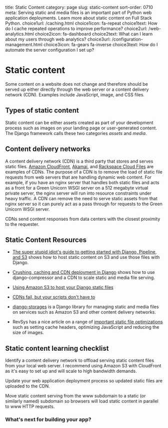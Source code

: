 title: Static Content
category: page
slug: static-content
sort-order: 0710
meta: Serving static and media files is an important part of Python web application deployments. Learn more about static content on Full Stack Python.
choice1url: /caching.html
choice1icon: fa-repeat
choice1text: How do I cache repeated operations to improve performance?
choice2url: /web-analytics.html
choice2icon: fa-dashboard
choice2text: What can I learn about my users through web analytics?
choice3url: /configuration-management.html
choice3icon: fa-gears fa-inverse
choice3text: How do I automate the server configuration I set up?


# Static content
Some content on a website does not change and therefore should be served
up either directly through the web server or a content delivery network (CDN).
Examples include JavaScript, image, and CSS files.


## Types of static content
Static content can be either assets created as part of your development
process such as images on your landing page or user-generated content. The 
Django framework calls these two categories *assets* and *media*.


## Content delivery networks
A content delivery network (CDN) is a third party that stores and serves 
static files. [Amazon CloudFront](http://aws.amazon.com/cloudfront/),
[Akamai](http://www.akamai.com/), and 
[Rackspace Cloud Files](http://www.rackspace.com/cloud/public/files/) 
are examples of CDNs. The purpose of a CDN is to remove the load of static
file requests from web servers that are handling dynamic web content. For
example, if you have an nginx server that handles both static files and 
acts as a front for a Green Unicorn WSGI server on a 512 megabyte 
virtual private server, the nginx server will run into resource 
constraints under heavy traffic. A CDN can remove the need to serve static
assets from that nginx server so it can purely act as a pass through for 
requests to the Green Unicorn WSGI server.

CDNs send content responses from data centers with the closest proximity to the requester.


## Static Content Resources
* [The super stupid idiot's guide to getting started with Django, Pipeline, and S3](http://blog.iambob.me/the-super-stupid-idiots-guide-to-getting-started-with-django-pipeline-and-s3/)
  shows how to host static content on S3 and use those files with Django.

* [Crushing, caching and CDN deployment in Django](http://tech.marksblogg.com/crushing-caching-cdn-django.html)
  shows how to use django-compressor and a CDN to scale static and media
  file serving.

* [Using Amazon S3 to host your Django static files](http://blog.doismellburning.co.uk/2012/07/14/using-amazon-s3-to-host-your-django-static-files/)

* [CDNs fail, but your scripts don't have to](http://www.hanselman.com/blog/CDNsFailButYourScriptsDontHaveToFallbackFromCDNToLocalJQuery.aspx)

* [django-storages](http://django-storages.readthedocs.org/en/latest/) is 
a Django library for managing static and media files on services such as
Amazon S3 and other content delivery networks.

* RevSys has a nice article on a range of 
  [important static file optimizations](http://www.revsys.com/12days/front-end-performance/)
  such as setting cache headers, optimizing JavaScript and reducing the
  size of images.


## Static content learning checklist
<i class="fa fa-check-square-o"></i>
Identify a content delivery network to offload serving static content files
from your local web server. I recommend using Amazon S3 with CloudFront as 
it's easy to set up and will scale to high bandwidth demands.

<i class="fa fa-check-square-o"></i>
Update your web application deployment process so updated static files are
uploaded to the CDN. 

<i class="fa fa-check-square-o"></i>
Move static content serving from the www subdomain to a static (or similarly
named) subdomain so browsers will load static content in parallel to www
HTTP requests.


### What's next for building your app?
